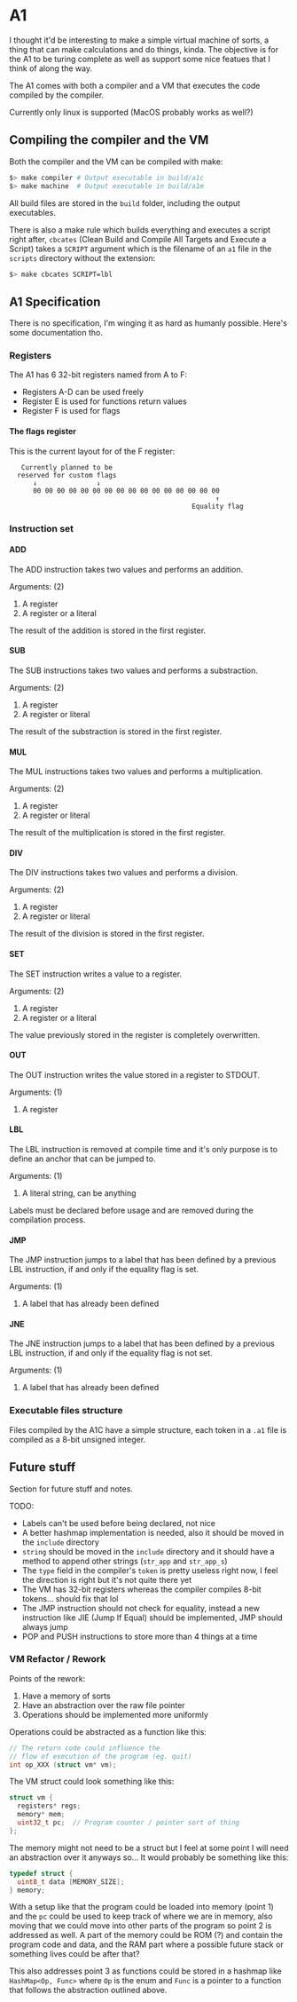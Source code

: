 # A1

I thought it'd be interesting to make a simple virtual machine of sorts, a thing that can make calculations and do things, kinda. The objective is for the A1 to be turing complete as well as support some nice featues that I think of along the way.

The A1 comes with both a compiler and a VM that executes the code compiled by the compiler.

Currently only linux is supported (MacOS probably works as well?)

## Compiling the compiler and the VM

Both the compiler and the VM can be compiled with make:
```bash
$> make compiler # Output executable in build/a1c
$> make machine  # Output executable in build/a1m
```

All build files are stored in the `build` folder, including the output executables.

There is also a make rule which builds everything and executes a script right after, `cbcates` (Clean Build and Compile All Targets and Execute a Script) takes a `SCRIPT` argument which is the filename of an `a1` file in the `scripts` directory without the extension:
```bash
$> make cbcates SCRIPT=lbl
```

## A1 Specification

There is no specification, I'm winging it as hard as humanly possible. Here's some documentation tho.

### Registers

The A1 has 6 32-bit registers named from A to F:

* Registers A-D can be used freely
* Register E is used for functions return values
* Register F is used for flags

#### The flags register

This is the current layout for of the F register:

```
   Currently planned to be 
  reserved for custom flags
      ↓               ↓
      00 00 00 00 00 00 00 00 00 00 00 00 00 00 00 00
                                                    ↑
                                              Equality flag
```

### Instruction set 

#### ADD

The ADD instruction takes two values and performs an addition.

Arguments: (2)
1. A register
1. A register or a literal

The result of the addition is stored in the first register.

#### SUB

The SUB instructions takes two values and performs a substraction.

Arguments: (2)
1. A register
1. A register or literal

The result of the substraction is stored in the first register.

#### MUL

The MUL instructions takes two values and performs a multiplication.

Arguments: (2)
1. A register
1. A register or literal

The result of the multiplication is stored in the first register.

#### DIV

The DIV instructions takes two values and performs a division.

Arguments: (2)
1. A register
1. A register or literal

The result of the division is stored in the first register.
#### SET

The SET instruction writes a value to a register.

Arguments: (2)
1. A register
1. A register or a literal

The value previously stored in the register is completely overwritten.

#### OUT

The OUT instruction writes the value stored in a register to STDOUT.

Arguments: (1)
1. A register

#### LBL

The LBL instruction is removed at compile time and it's only purpose is to define an anchor that can be jumped to.

Arguments: (1)
1. A literal string, can be anything

Labels must be declared before usage and are removed during the compilation process.

#### JMP

The JMP instruction jumps to a label that has been defined by a previous LBL instruction, if and only if the equality flag is set.

Arguments: (1)
1. A label that has already been defined

#### JNE

The JNE instruction jumps to a label that has been defined by a previous LBL instruction, if and only if the equality flag is not set.

Arguments: (1)
1. A label that has already been defined


### Executable files structure

Files compiled by the A1C have a simple structure, each token in a `.a1` file is compiled as a 8-bit unsigned integer.


## Future stuff

Section for future stuff and notes.

TODO:
* Labels can't be used before being declared, not nice
* A better hashmap implementation is needed, also it should be moved in the `include` directory
* `string` should be moved in the `include` directory and it should have a method to append other strings (`str_app` and `str_app_s`)
* The `type` field in the compiler's `token` is pretty useless right now, I feel the direction is right but it's not quite there yet
* The VM has 32-bit registers whereas the compiler compiles 8-bit tokens... should fix that lol
* The JMP instruction should not check for equality, instead a new instruction like JIE (Jump If Equal) should be implemented, JMP should always jump
* POP and PUSH instructions to store more than 4 things at a time

### VM Refactor / Rework

Points of the rework:
1. Have a memory of sorts
1. Have an abstraction over the raw file pointer
1. Operations should be implemented more uniformly

Operations could be abstracted as a function like this:

```c
// The return code could influence the
// flow of execution of the program (eg. quit)
int op_XXX (struct vm* vm);
```

The VM struct could look something like this:

```c
struct vm {
  registers* regs;
  memory* mem;
  uint32_t pc;  // Program counter / pointer sort of thing
};
```

The memory might not need to be a struct but I feel at some point I will need an abstraction over it anyways so... It would probably be something like this:

```c
typedef struct {
  uint8_t data [MEMORY_SIZE];
} memory;
```

With a setup like that the program could be loaded into memory (point 1) and the `pc` could be used to keep track of where we are in memory, also moving that we could move into other parts of the program so point 2 is addressed as well. A part of the memory could be ROM (?) and contain the program code and data, and the RAM part where a possible future stack or something lives could be after that?

This also addresses point 3 as functions could be stored in a hashmap like `HashMap<Op, Func>` where `Op` is the enum and `Func` is a pointer to a function that follows the abstraction outlined above.
